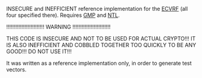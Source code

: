 INSECURE and INEFFICIENT reference implementation for the [ECVRF](https://tools.ietf.org/html/draft-irtf-cfrg-vrf-02) (all four specified there).
Requires [GMP](https://gmplib.org) and [NTL](https://shoup.net/ntl).  

!!!!!!!!!!!!!!!!!!!!!!!!! WARNING !!!!!!!!!!!!!!!!!!!!!!!!!

THIS CODE IS INSECURE AND NOT TO BE USED FOR ACTUAL CRYPTO!!!
IT IS ALSO INEFFICIENT AND COBBLED TOGETHER TOO QUICKLY TO BE ANY GOOD!!! 
DO NOT USE IT!!!

It was written as a reference implementation only, in order to generate test vectors.

